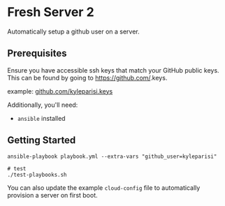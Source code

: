 # Fresh Server 2

Automatically setup a github user on a server.

## Prerequisites

Ensure you have accessible ssh keys that match your GitHub public keys.  This can be found by going to
https://github.com/<username>.keys.

example: [github.com/kyleparisi.keys](https://github.com/kyleparisi.keys)

Additionally, you'll need:

- `ansible` installed

## Getting Started

```shell
ansible-playbook playbook.yml --extra-vars "github_user=kyleparisi"

# test
./test-playbooks.sh
```

You can also update the example `cloud-config` file to automatically provision
a server on first boot.
